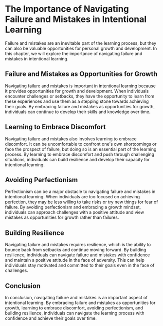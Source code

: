 The Importance of Navigating Failure and Mistakes in Intentional Learning
=====================================================================================================================

Failure and mistakes are an inevitable part of the learning process, but they can also be valuable opportunities for personal growth and development. In this chapter, we will explore the importance of navigating failure and mistakes in intentional learning.

Failure and Mistakes as Opportunities for Growth
------------------------------------------------

Navigating failure and mistakes is important in intentional learning because it provides opportunities for growth and development. When individuals encounter challenges or setbacks, they have the opportunity to learn from these experiences and use them as a stepping stone towards achieving their goals. By embracing failure and mistakes as opportunities for growth, individuals can continue to develop their skills and knowledge over time.

Learning to Embrace Discomfort
------------------------------

Navigating failure and mistakes also involves learning to embrace discomfort. It can be uncomfortable to confront one's own shortcomings or face the prospect of failure, but doing so is an essential part of the learning process. By learning to embrace discomfort and push through challenging situations, individuals can build resilience and develop their capacity for intentional learning.

Avoiding Perfectionism
----------------------

Perfectionism can be a major obstacle to navigating failure and mistakes in intentional learning. When individuals are too focused on achieving perfection, they may be less willing to take risks or try new things for fear of failure. By avoiding perfectionism and embracing a growth mindset, individuals can approach challenges with a positive attitude and view mistakes as opportunities for growth rather than failures.

Building Resilience
-------------------

Navigating failure and mistakes requires resilience, which is the ability to bounce back from setbacks and continue moving forward. By building resilience, individuals can navigate failure and mistakes with confidence and maintain a positive attitude in the face of adversity. This can help individuals stay motivated and committed to their goals even in the face of challenges.

Conclusion
----------

In conclusion, navigating failure and mistakes is an important aspect of intentional learning. By embracing failure and mistakes as opportunities for growth, learning to embrace discomfort, avoiding perfectionism, and building resilience, individuals can navigate the learning process with confidence and achieve their goals over time.
